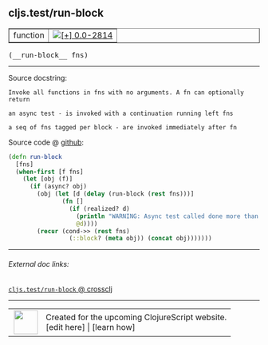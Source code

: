 ## cljs.test/run-block



 <table border="1">
<tr>
<td>function</td>
<td><a href="https://github.com/cljsinfo/cljs-api-docs/tree/0.0-2814"><img valign="middle" alt="[+] 0.0-2814" title="Added in 0.0-2814" src="https://img.shields.io/badge/+-0.0--2814-lightgrey.svg"></a> </td>
</tr>
</table>


 <samp>
(__run-block__ fns)<br>
</samp>

---





Source docstring:

```
Invoke all functions in fns with no arguments. A fn can optionally
return

an async test - is invoked with a continuation running left fns

a seq of fns tagged per block - are invoked immediately after fn
```


Source code @ [github](https://github.com/clojure/clojurescript/blob/r3117/src/cljs/cljs/test.cljs#L407-L424):

```clj
(defn run-block
  [fns]
  (when-first [f fns]
    (let [obj (f)]
      (if (async? obj)
        (obj (let [d (delay (run-block (rest fns)))]
               (fn []
                 (if (realized? d)
                   (println "WARNING: Async test called done more than one time.")
                   @d))))
        (recur (cond->> (rest fns)
                 (::block? (meta obj)) (concat obj)))))))
```

<!--
Repo - tag - source tree - lines:

 <pre>
clojurescript @ r3117
└── src
    └── cljs
        └── cljs
            └── <ins>[test.cljs:407-424](https://github.com/clojure/clojurescript/blob/r3117/src/cljs/cljs/test.cljs#L407-L424)</ins>
</pre>

-->

---



###### External doc links:

[`cljs.test/run-block` @ crossclj](http://crossclj.info/fun/cljs.test.cljs/run-block.html)<br>

---

 <table>
<tr><td>
<img valign="middle" align="right" width="48px" src="http://i.imgur.com/Hi20huC.png">
</td><td>
Created for the upcoming ClojureScript website.<br>
[edit here] | [learn how]
</td></tr></table>

[edit here]:https://github.com/cljsinfo/cljs-api-docs/blob/master/cljsdoc/cljs.test/run-block.cljsdoc
[learn how]:https://github.com/cljsinfo/cljs-api-docs/wiki/cljsdoc-files

<!--

This information was too distracting to show to readers, but I'll leave it
commented here since it is helpful to:

- pretty-print the data used to generate this document
- and show how to retrieve that data



The API data for this symbol:

```clj
{:ns "cljs.test",
 :name "run-block",
 :signature ["[fns]"],
 :history [["+" "0.0-2814"]],
 :type "function",
 :full-name-encode "cljs.test/run-block",
 :source {:code "(defn run-block\n  [fns]\n  (when-first [f fns]\n    (let [obj (f)]\n      (if (async? obj)\n        (obj (let [d (delay (run-block (rest fns)))]\n               (fn []\n                 (if (realized? d)\n                   (println \"WARNING: Async test called done more than one time.\")\n                   @d))))\n        (recur (cond->> (rest fns)\n                 (::block? (meta obj)) (concat obj)))))))",
          :title "Source code",
          :repo "clojurescript",
          :tag "r3117",
          :filename "src/cljs/cljs/test.cljs",
          :lines [407 424]},
 :full-name "cljs.test/run-block",
 :docstring "Invoke all functions in fns with no arguments. A fn can optionally\nreturn\n\nan async test - is invoked with a continuation running left fns\n\na seq of fns tagged per block - are invoked immediately after fn"}

```

Retrieve the API data for this symbol:

```clj
;; from Clojure REPL
(require '[clojure.edn :as edn])
(-> (slurp "https://raw.githubusercontent.com/cljsinfo/cljs-api-docs/catalog/cljs-api.edn")
    (edn/read-string)
    (get-in [:symbols "cljs.test/run-block"]))
```

-->
